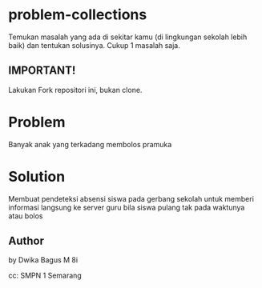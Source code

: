 # problem-collections
Temukan masalah yang ada di sekitar kamu (di lingkungan sekolah lebih baik) dan tentukan solusinya. 
Cukup 1 masalah saja.

## IMPORTANT!
Lakukan Fork repositori ini, bukan clone.

# Problem
Banyak anak yang terkadang membolos pramuka

# Solution
Membuat pendeteksi absensi siswa pada gerbang sekolah untuk memberi informasi langsung ke server guru bila siswa pulang tak pada waktunya atau bolos


## Author
by Dwika Bagus M 
8i

cc: SMPN 1 Semarang
